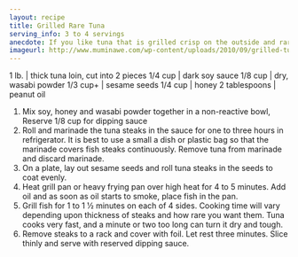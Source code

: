 ```yaml
---
layout: recipe
title: Grilled Rare Tuna
serving_info: 3 to 4 servings
anecdote: If you like tuna that is grilled crisp on the outside and rare inside, this is an excellent and easy way to do it. This can also be done on the BBQ but it must be very hot or the tuna will not cook properly. 
imageurl: http://www.muminawe.com/wp-content/uploads/2010/09/grilled-tuna.jpg
---
```

<!-- Ingredients -->

1 lb. | thick tuna loin, cut into 2 pieces
1/4 cup | dark soy sauce
1/8 cup | dry, wasabi powder
1/3 cup+ | sesame seeds
1/4 cup | honey
2 tablespoons | peanut oil

<!-- split -->
<!-- Steps -->

1. Mix soy, honey and wasabi powder together in a non-reactive bowl, Reserve 1/8 cup for dipping sauce
2. Roll and marinade the tuna steaks in the sauce for one to three hours in refrigerator.  It is best to use a small a dish or plastic bag so that the marinade covers fish steaks continuously. Remove tuna from marinade and discard marinade.
3. On a plate, lay out sesame seeds and roll tuna steaks in the seeds to coat evenly.
4. Heat grill pan or heavy frying pan over high heat for 4 to 5 minutes. Add oil and as soon as oil starts to smoke, place fish in the pan.
5. Grill fish for 1 to 1 1⁄2 minutes on each of 4 sides. Cooking time will vary depending upon thickness of steaks and how rare you want them. Tuna cooks very fast, and a minute or two too long can turn it dry and tough.
6. Remove steaks to a rack and cover with foil. Let rest three minutes. Slice thinly and serve with reserved dipping sauce. 


